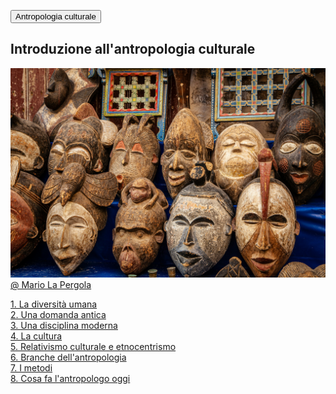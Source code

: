 <link rel="stylesheet" href="../assets/style.css">


<button class="button orange">Antropologia culturale</button> 

## Introduzione all'antropologia culturale

![](../immagini/mario-la-pergola-U6qZ22_YgoI-unsplash.jpg)
[@ Mario La Pergola](https://unsplash.com/it/foto/maschera-di-legno-marrone-su-tessuto-blu-U6qZ22_YgoI)

[1. La diversità umana](introduzione.md#la-diversità-umana)  
[2. Una domanda antica](introduzione.md#una-domanda-antica)  
[3. Una disciplina moderna](introduzione.md#una-disciplina-moderna)  
[4. La cultura](introduzione.md#la-cultura)  
[5. Relativismo culturale e etnocentrismo](introduzione.md#relativismo-culturale-e-etnocentrismo)  
[6. Branche dell'antropologia](introduzione.md#branche-dellantropologia)  
[7. I metodi](introduzione.md#i-metodi)  
[8. Cosa fa l'antropologo oggi](introduzione.md#cosa-fa-lantropologo-oggi)  
